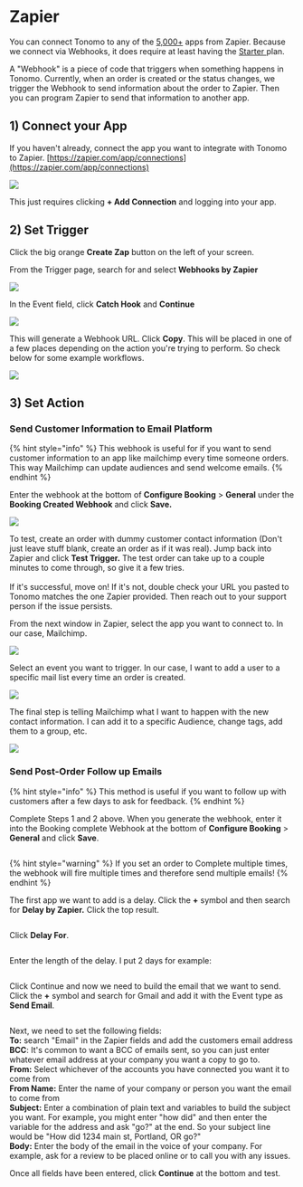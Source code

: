 # Zapier

You can connect Tonomo to any of the [5,000+](https://zapier.com/apps) apps from Zapier. Because we connect via Webhooks, it does require at least having the [Starter ](https://zapier.com/pricing)plan.

A "Webhook" is a piece of code that triggers when something happens in Tonomo. Currently, when an order is created or the status changes, we trigger the Webhook to send information about the order to Zapier. Then you can program Zapier to send that information to another app.

## 1) Connect your App

If you haven't already, connect the app you want to integrate with Tonomo to Zapier. [https://zapier.com/app/connections](https://zapier.com/app/connections)

![](<../.gitbook/assets/image (151).png>)

This just requires clicking **+ Add Connection** and logging into your app.

## 2) Set Trigger

Click the big orange **Create Zap** button on the left of your screen.

From the Trigger page, search for and select **Webhooks by Zapier**

![](<../.gitbook/assets/image (173).png>)

In the Event field, click **Catch Hook** and **Continue**

![](<../.gitbook/assets/image (159).png>)

This will generate a Webhook URL. Click **Copy**. This will be placed in one of a few places depending on the action you're trying to perform. So check below for some example workflows.

![](<../.gitbook/assets/image (48).png>)

## 3) Set Action

### Send Customer Information to Email Platform

{% hint style="info" %}
This webhook is useful for if you want to send customer information to an app like mailchimp every time someone orders. This way Mailchimp can update audiences and send welcome emails.
{% endhint %}

Enter the webhook at the bottom of **Configure Booking** > **General** under the **Booking Created Webhook** and click **Save.**

![](<../.gitbook/assets/image (161).png>)

To test, create an order with dummy customer contact information (Don't just leave stuff blank, create an order as if it was real). Jump back into Zapier and click **Test Trigger.** The test order can take up to a couple minutes to come through, so give it a few tries.\
\
If it's successful, move on! If it's not, double check your URL you pasted to Tonomo matches the one Zapier provided. Then reach out to your support person if the issue persists.

From the next window in Zapier, select the app you want to connect to. In our case, Mailchimp.

![](<../.gitbook/assets/image (130).png>)

Select an event you want to trigger. In our case, I want to add a user to a specific mail list every time an order is created.&#x20;

![](<../.gitbook/assets/image (34).png>)

The final step is telling Mailchimp what I want to happen with the new contact information. I can add it to a specific Audience, change tags, add them to a group, etc.

![](<../.gitbook/assets/image (11).png>)

### Send Post-Order Follow up Emails

{% hint style="info" %}
This method is useful if you want to follow up with customers after a few days to ask for feedback.
{% endhint %}

Complete Steps 1 and 2 above. When you generate the webhook, enter it into the Booking complete Webhook at the bottom of **Configure Booking** > **General** and click **Save**.

<figure><img src="../.gitbook/assets/image (93).png" alt=""><figcaption></figcaption></figure>

{% hint style="warning" %}
If you set an order to Complete multiple times, the webhook will fire multiple times and therefore send multiple emails!
{% endhint %}

The first app we want to add is a delay. Click the **+** symbol and then search for **Delay by Zapier.** Click the top result.&#x20;

<figure><img src="../.gitbook/assets/image (29).png" alt=""><figcaption></figcaption></figure>

Click **Delay For**.

<figure><img src="../.gitbook/assets/image (26).png" alt=""><figcaption></figcaption></figure>

Enter the length of the delay. I put 2 days for example:

<figure><img src="../.gitbook/assets/image (73).png" alt=""><figcaption></figcaption></figure>

Click Continue and now we need to build the email that we want to send. Click the **+** symbol and search for Gmail and add it with the Event type as **Send Email**.

<figure><img src="../.gitbook/assets/image (69).png" alt=""><figcaption></figcaption></figure>

Next, we need to set the following fields:\
**To:** search "Email" in the Zapier fields and add the customers email address\
**BCC**: It's common to want a BCC of emails sent, so you can just enter whatever email address at your company you want a copy to go to.\
**From:** Select whichever of the accounts you have connected you want it to come from\
**From Name:** Enter the name of your company or person you want the email to come from\
**Subject:** Enter a combination of plain text and variables to build the subject you want. For example, you might enter "how did" and then enter the variable for the address and ask "go?" at the end. So your subject line would be "How did 1234 main st, Portland, OR go?"\
**Body:** Enter the body of the email in the voice of your company. For example, ask for a review to be placed online or to call you with any issues.

Once all fields have been entered, click **Continue** at the bottom and test.

